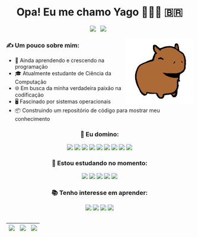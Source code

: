 <!--
Olá! Se você está lendo isso, provavelmente teve algum tipo de interesse em meu perfil.
Sinta-se à vontade para usar este código e criar o seu próprio perfil!
A única coisa que peço é que deixe o link para este repositório no seu perfil.
(E claro, substitua as informações com as suas)

Esse não é meu único perfil, existem outros formatos de README que você pode usar nessa mesma
pasta, em #options. Sinta-se à vontade para explorar e escolher o que mais lhe agradar.

ATENÇÃO: Para que este arquivo funcione, você precisa renomeá-lo para "README.md", sem as aspas.
Escolha entre as opções de idioma disponíveis e renomeie o arquivo de acordo. Por exemplo, se você
quiser usar o português, apague o arquivo "en-us.md" e renomeie este arquivo para "README.md".
Lembre-se também de deixar o arquivo README.md no diretório raiz do seu perfil juntamente com
a pasta assets para que o GitHub possa reconhecê-lo.

Se tiver alguma dúvida, pode me contatar no Discord, sem problemas.
-->

<!-- Título central -->
<h1 align="center">Opa! Eu me chamo Yago 👨🏻‍💻 🇧🇷</h1>

<!-- Seção de links para redes sociais ou contato -->
<!--
Coloque aqui os links para as suas redes sociais. Altere o "href" para o link que deseja usar
e o "src" para o ícone da rede social que deseja usar. Você pode encontrar todos os ícones
disponíveis em https://simpleicons.org/.
 -->
<div id="links" align="center" width="25">
  <a href="https://discordapp.com/users/405423872754712586"><img src="https://img.shields.io/badge/converse%20comigo-5865F2?style=for-the-badge&logo=discord&logoColor=white"></a> &nbsp;
  <a href="mailto:yagoprs.santoscontato@gmail.com"><img src="https://img.shields.io/badge/-profissional-%23333?style=for-the-badge&logo=gmail&logoColor=white"></a> &nbsp;
</div>

<!-- Seção de introdução pessoal -->
<!--
Coloque aqui as suas informações pessoais. Eu recomendo que você faça um texto curto, mas
que seja o suficiente para que as pessoas saibam quem você é. Seja criativo!
 -->
<p id="bio"></p>

<!-- Imagens à direita -->
<!--
Coloque aqui as imagens que você deseja exibir à direita do seu perfil. Você pode colocar
quantas imagens quiser, mas eu recomendo que você não coloque mais do que 2. Você pode
também alterar o tamanho das imagens, mas eu recomendo que você não altere o tamanho
vertical das imagens, pois isso pode quebrar o layout do seu perfil.
 
Além disso, não utilize as mesmas imagens que eu estou usando aqui. Você pode encontrar
imagens gratuitas pela internet ou criar as suas próprias (como eu fiz).
 -->
<div id="image">
  <!-- <img src="assets/laptopLinux.gif" height="180" width="140" align="right"/> -->
  <img src="assets/capybara.gif" height="180" align="right"/>
</div>


<!-- Seção de informações pessoais -->
<!--
Coloque aqui as suas informações pessoais. Você pode colocar quantas informações quiser,
mas eu recomendo que você deixe o tamanho da lista proporcional ao tamanho da imagem que
você colocou ao lado dessa lista.

Aqui, você pode colocar informações como o seu nome, idade, localização, ou fazer como eu
e colocar informações mais pessoais, como hobbies, interesses, etc.
 -->
<div id="aboutme" align="left"> 
  <h3>✍ Um pouco sobre mim:</h3>
  <ul>
    <li>🌱 Ainda aprendendo e crescendo na programação</li>
    <li>🎓 Atualmente estudante de Ciência da Computação</li>
    <li>🌐 Em busca da minha verdadeira paixão na codificação</li>
    <li>🖥️ Fascinado por sistemas operacionais</li>
    <li>📦 Construindo um repositório de código para mostrar meu conhecimento</li>
  </ul>
</div>


<!-- Seção de habilidades e ferramentas -->
<!--
Coloque aqui as suas habilidades e ferramentas que você utiliza. Você pode colocar quantas
habilidades e ferramentas quiser. Eu recomendo colocar em grande quantidade mas não exagere.

Essa seção é dividida em duas partes: "Eu domino" e "Tenho interesse em aprender".
-->
<div id="tech" align="center">
  <div id="skills">
    <!--
    Coloque aqui colocar as habilidades e ferramentas que você já utiliza ou tem mais
    experiência. Não tem problema colocar muitas,m mas apenas mostre o que você 
    REALMENTE sabe!
    -->
    <h3>🧠 Eu domino:</h3>
    <!-- Deixe o "#" em href para tornar os links não clicáveis -->
    <a href="#"><img src="https://img.shields.io/badge/Python-blue?style=for-the-badge&logo=python&logoColor=white"></a>
    <a href="#"><img src="https://img.shields.io/badge/Git-F05032?style=for-the-badge&logo=git&logoColor=white"></a>
    <a href="#"><img src="https://img.shields.io/badge/Vim-019733?style=for-the-badge&logo=vim&logoColor=white"></a>
    <a href="#"><img src="https://img.shields.io/badge/VS%20Code-007ACC?style=for-the-badge&logo=visual-studio-code&logoColor=white"></a>
    <a href="#"><img src="https://img.shields.io/badge/Canva-00C4CC?style=for-the-badge&logo=canva&logoColor=white"></a>
    <a href="#"><img src="https://img.shields.io/badge/Notion-000000?style=for-the-badge&logo=notion&logoColor=white"></a>
    <a href="#"><img src="https://img.shields.io/badge/Windows-0078D6?style=for-the-badge&logo=windows&logoColor=white"></a>
    <a href="#"><img src="https://img.shields.io/badge/Linux-FCC624?style=for-the-badge&logo=linux&logoColor=white"></a>
    <a href="#"><img src="https://img.shields.io/badge/Debian-A81D33?style=for-the-badge&logo=debian&logoColor=white"></a>
  </div>
  
  <div id="studying" align="center">
    <!--
    Coloque aqui as habilidades e ferramentas que você está estudando no momento.
    Eu recomendo colocar ferramentas que você já tenha um conhecimento básico e que você 
    esteja buscando aprofundar o seu conhecimento.
    -->
    <h3>📖 Estou estudando no momento:</h3>
    <!-- Deixe o "#" em href para tornar os links não clicáveis -->
    <a href="#"><img src="https://img.shields.io/badge/C%23-239120?style=for-the-badge&logo=c-sharp&logoColor=white"></a>
    <a href="#"><img src="https://img.shields.io/badge/ASP.NET-5C2D91?style=for-the-badge&logo=dot-net&logoColor=white"></a>
    <a href="#"><img src="https://img.shields.io/badge/Java-orange?style=for-the-badge&logo=java&logoColor=white"></a>
    <a href="#"><img src="https://img.shields.io/badge/C-A8B9CC?style=for-the-badge&logo=c&logoColor=white"></a>
    <a href="#"><img src="https://img.shields.io/badge/C++-blue?style=for-the-badge&logo=c%2B%2B&logoColor=white"></a>
    <!-- Adicione mais tecnologias que você está estudando no momento aqui -->
  </div>

  <div id="interesting">
    <!--
    Coloque aqui as habilidades e ferramentas que você tem interesse em aprender.
    Aqui eu recomendo que você coloque poucas, mas que você REALMENTE tenha interesse em aprender.
    -->
    <h3>📚 Tenho interesse em aprender:</h3>
    <!-- Deixe o "#" em href para tornar os links não clicáveis -->
    <a href="#"><img src="https://img.shields.io/badge/Docker-2496ED?style=for-the-badge&logo=docker&logoColor=white"></a>
    <a href="#"><img src="https://img.shields.io/badge/Bash-4EAA25?style=for-the-badge&logo=gnu-bash&logoColor=white"></a>
    <a href="#"><img src="https://img.shields.io/badge/Arch-1793D1?style=for-the-badge&logo=arch-linux&logoColor=white"></a>
    <a href="#"><img src="https://img.shields.io/badge/Kali-557C94?style=for-the-badge&logo=kali-linux&logoColor=white"></a>

  </div>
</div>


<br>

<!-- Seção de estatísticas -->
<!--
Aqui eu fiz uma seção de estatísticas para o meu perfil. Você pode fazer uma também, mas
eu recomendo que você não copie o meu código. Você pode pesquisar por outras formas de
fazer uma seção de estatísticas para o seu perfil.

Caso esteja se perguntando, sim, existem outras formas de fazer essa mesma seção de
estatísticas usando tables, mas fiquei com preguiça de fazer isso. Simples assim.

Caso insista em utilizar, você pode alterar o tema das estatísticas e o nome de usuário
para o seu nome de usuário do GitHub. Você pode encontrar mais temas em
https://github.com/vn7n24fzkq/github-profile-summary-cards
-->

| ![](http://github-profile-summary-cards.vercel.app/api/cards/stats?username=yagoprssantos&&theme=gruvbox) | ![](http://github-profile-summary-cards.vercel.app/api/cards/repos-per-language?username=yagoprssantos&hide=Html&&theme=gruvbox) | ![](http://github-profile-summary-cards.vercel.app/api/cards/most-commit-language?username=yagoprssantos&&theme=gruvbox) |
| :-: | :-: | :-: |

<!--
Bom, é isso! Espero que você tenha gostado do meu perfil e que tenha conseguido criar o
seu próprio perfil. Recomendo seriamente que você não copie o meu código, fazer o seu
próprio código é uma ótima forma de aprender e de sentir orgulho do seu trabalho.

Mas se você insistir em utilizar, não tem problema, eu não vou te impedir. Só peço que
você deixe o link para este repositório no seu perfil, é o mínimo que você pode fazer,
não é mesmo? ;)
-->
